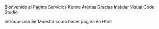 Bienvenido al Pagina Servicios 
Kenne Arenas 
Gracias
Instalar Visual Code Studio

Introducción
Se Muestra como hacer pagina en Html 